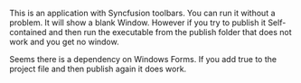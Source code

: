 This is an application with Syncfusion toolbars.
You can run it without a problem. It will show a blank Window.
However if you try to publish it Self-contained and then run the executable from the publish folder that does not work and you get no window.

Seems there is a dependency on Windows Forms. If you add <UseWindowsForms>true</UseWindowsForms> to the project file and then publish again it does work.


